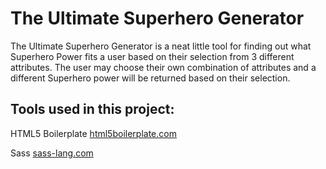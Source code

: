 # The Ultimate Superhero Generator

The Ultimate Superhero Generator is a neat little tool for finding out what Superhero Power fits a user based on their selection from 3 different attributes. The user may choose their own combination of attributes and a different Superhero power will be returned based on their selection.

## Tools used in this project:

HTML5 Boilerplate
	[html5boilerplate.com](http://html5boilerplate.com/)

Sass
	[sass-lang.com](http://sass-lang.com/)

